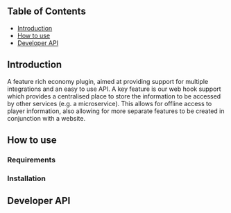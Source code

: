 ## Table of Contents
- [Introduction](#introduction)
- [How to use](#how-to-use)
- [Developer API](#developer-api)

## Introduction
A feature rich economy plugin, aimed at providing support for multiple integrations and an easy to use API. A key feature is our web hook support which provides a centralised place to store the information to be accessed by other services (e.g. a microservice). This allows for offline access to player information, also allowing for more separate features to be created in conjunction with a website.

## How to use


### Requirements

### Installation

## Developer API
